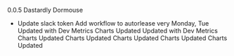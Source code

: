 0.0.5 Dastardly Dormouse
- Update slack token
Add workflow to autorlease very Monday, Tue
Updated with Dev Metrics
Charts Updated
Updated with Dev Metrics
Charts Updated
Charts Updated
Charts Updated
Charts Updated
Charts Updated